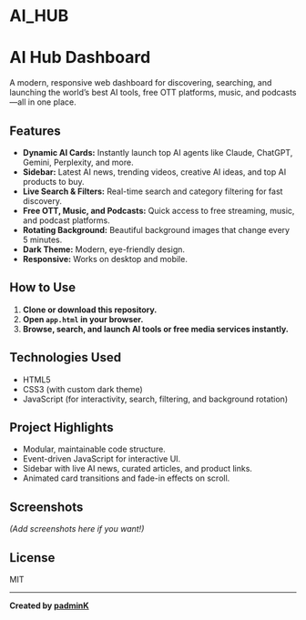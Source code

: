 # AI_HUB
# AI Hub Dashboard

A modern, responsive web dashboard for discovering, searching, and launching the world’s best AI tools, free OTT platforms, music, and podcasts—all in one place.

## Features

- **Dynamic AI Cards:** Instantly launch top AI agents like Claude, ChatGPT, Gemini, Perplexity, and more.
- **Sidebar:** Latest AI news, trending videos, creative AI ideas, and top AI products to buy.
- **Live Search & Filters:** Real-time search and category filtering for fast discovery.
- **Free OTT, Music, and Podcasts:** Quick access to free streaming, music, and podcast platforms.
- **Rotating Background:** Beautiful background images that change every 5 minutes.
- **Dark Theme:** Modern, eye-friendly design.
- **Responsive:** Works on desktop and mobile.

## How to Use

1. **Clone or download this repository.**
2. **Open `app.html` in your browser.**
3. **Browse, search, and launch AI tools or free media services instantly.**

## Technologies Used

- HTML5
- CSS3 (with custom dark theme)
- JavaScript (for interactivity, search, filtering, and background rotation)

## Project Highlights

- Modular, maintainable code structure.
- Event-driven JavaScript for interactive UI.
- Sidebar with live AI news, curated articles, and product links.
- Animated card transitions and fade-in effects on scroll.

## Screenshots

*(Add screenshots here if you want!)*

## License

MIT

---

**Created by [padminK](https://github.com/padminK)**
